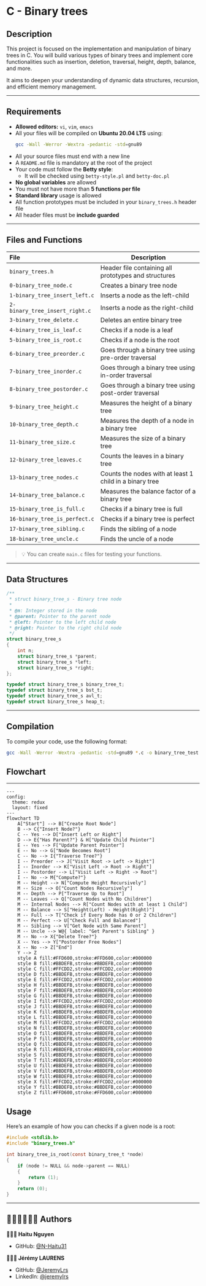 # C - Binary trees

## Description

This project is focused on the implementation and manipulation of binary trees in C. You will build various types of binary trees and implement core functionalities such as insertion, deletion, traversal, height, depth, balance, and more.

It aims to deepen your understanding of dynamic data structures, recursion, and efficient memory management.

---

## Requirements

- **Allowed editors:** `vi`, `vim`, `emacs`
- All your files will be compiled on **Ubuntu 20.04 LTS** using:
  ```bash
  gcc -Wall -Werror -Wextra -pedantic -std=gnu89
  ```
- All your source files must end with a new line
- A `README.md` file is mandatory at the root of the project
- Your code must follow the **Betty style**:
  - It will be checked using `betty-style.pl` and `betty-doc.pl`
- **No global variables** are allowed
- You must not have more than **5 functions per file**
- **Standard library** usage is allowed
- All function prototypes must be included in your `binary_trees.h` header file
- All header files must be **include guarded**

---

## Files and Functions

| File                  | Description                              |
|:-----------------------|------------------------------------------|
| `binary_trees.h`                | Header file containing all prototypes and structures |
| `0-binary_tree_node.c`          | Creates a binary tree node                          |
| `1-binary_tree_insert_left.c`   | Inserts a node as the left-child                    |
| `2-binary_tree_insert_right.c`  | Inserts a node as the right-child                   |
| `3-binary_tree_delete.c`        | Deletes an entire binary tree                       |
| `4-binary_tree_is_leaf.c`       | Checks if a node is a leaf                          |
| `5-binary_tree_is_root.c`       | Checks if a node is the root                        |
| `6-binary_tree_preorder.c`      | Goes through a binary tree using pre-order traversal|
| `7-binary_tree_inorder.c`       | Goes through a binary tree using in-order traversal |
| `8-binary_tree_postorder.c`     | Goes through a binary tree using post-order traversal|
| `9-binary_tree_height.c`        | Measures the height of a binary tree                |
| `10-binary_tree_depth.c`        | Measures the depth of a node in a binary tree       |
| `11-binary_tree_size.c`         | Measures the size of a binary tree                  |
| `12-binary_tree_leaves.c`       | Counts the leaves in a binary tree                  |
| `13-binary_tree_nodes.c`        | Counts the nodes with at least 1 child in a binary tree |
| `14-binary_tree_balance.c`      | Measures the balance factor of a binary tree        |
| `15-binary_tree_is_full.c`      | Checks if a binary tree is full                     |
| `16-binary_tree_is_perfect.c`   | Checks if a binary tree is perfect                  |
| `17-binary_tree_sibling.c`      | Finds the sibling of a node                         |
| `18-binary_tree_uncle.c`        | Finds the uncle of a node      
> 💡 You can create `main.c` files for testing your functions.

---

## Data Structures

```c
/**
 * struct binary_tree_s - Binary tree node
 *
 * @n: Integer stored in the node
 * @parent: Pointer to the parent node
 * @left: Pointer to the left child node
 * @right: Pointer to the right child node
 */
struct binary_tree_s
{
    int n;
    struct binary_tree_s *parent;
    struct binary_tree_s *left;
    struct binary_tree_s *right;
};

typedef struct binary_tree_s binary_tree_t;
typedef struct binary_tree_s bst_t;
typedef struct binary_tree_s avl_t;
typedef struct binary_tree_s heap_t;
```

---

## Compilation

To compile your code, use the following format:

```bash
gcc -Wall -Werror -Wextra -pedantic -std=gnu89 *.c -o binary_tree_test
```

## Flowchart
---
```mermaid
---
config:
  theme: redux
  layout: fixed
---
flowchart TD
    A["Start"] --> B["Create Root Node"]
    B --> C{"Insert Node?"}
    C -- Yes --> D["Insert Left or Right"]
    D --> E{"Has Parent?"} & H["Update Child Pointer"]
    E -- Yes --> F["Update Parent Pointer"]
    E -- No --> G["Node Becomes Root"]
    C -- No --> I{"Traverse Tree?"}
    I -- Preorder --> J["Visit Root -> Left -> Right"]
    I -- Inorder --> K["Visit Left -> Root -> Right"]
    I -- Postorder --> L["Visit Left -> Right -> Root"]
    I -- No --> M{"Compute?"}
    M -- Height --> N["Compute Height Recursively"]
    M -- Size --> O["Count Nodes Recursively"]
    M -- Depth --> P["Traverse Up to Root"]
    M -- Leaves --> Q["Count Nodes with No Children"]
    M -- Internal Nodes --> R["Count Nodes with at least 1 Child"]
    M -- Balance --> S["Height(Left) - Height(Right)"]
    M -- Full --> T["Check if Every Node has 0 or 2 Children"]
    M -- Perfect --> U["Check Full and Balanced"]
    M -- Sibling --> V["Get Node with Same Parent"]
    M -- Uncle --> W@{ label: "Get Parent's Sibling" }
    M -- No --> X{"Delete Tree?"}
    X -- Yes --> Y["Postorder Free Nodes"]
    X -- No --> Z["End"]
    Y --> Z
    style A fill:#FFD600,stroke:#FFD600,color:#000000   
    style B fill:#BBDEFB,stroke:#BBDEFB,color:#000000
    style C fill:#FFCDD2,stroke:#FFCDD2,color:#000000
    style D fill:#BBDEFB,stroke:#BBDEFB,color:#000000
    style E fill:#FFCDD2,stroke:#FFCDD2,color:#000000
    style H fill:#BBDEFB,stroke:#BBDEFB,color:#000000
    style F fill:#BBDEFB,stroke:#BBDEFB,color:#000000
    style G fill:#BBDEFB,stroke:#BBDEFB,color:#000000
    style I fill:#FFCDD2,stroke:#FFCDD2,color:#000000
    style J fill:#BBDEFB,stroke:#BBDEFB,color:#000000
    style K fill:#BBDEFB,stroke:#BBDEFB,color:#000000
    style L fill:#BBDEFB,stroke:#BBDEFB,color:#000000
    style M fill:#FFCDD2,stroke:#FFCDD2,color:#000000
    style N fill:#BBDEFB,stroke:#BBDEFB,color:#000000
    style O fill:#BBDEFB,stroke:#BBDEFB,color:#000000
    style P fill:#BBDEFB,stroke:#BBDEFB,color:#000000
    style Q fill:#BBDEFB,stroke:#BBDEFB,color:#000000
    style R fill:#BBDEFB,stroke:#BBDEFB,color:#000000
    style S fill:#BBDEFB,stroke:#BBDEFB,color:#000000
    style T fill:#BBDEFB,stroke:#BBDEFB,color:#000000
    style U fill:#BBDEFB,stroke:#BBDEFB,color:#000000
    style V fill:#BBDEFB,stroke:#BBDEFB,color:#000000
    style W fill:#BBDEFB,stroke:#BBDEFB,color:#000000
    style X fill:#FFCDD2,stroke:#FFCDD2,color:#000000
    style Y fill:#BBDEFB,stroke:#BBDEFB,color:#000000
    style Z fill:#FFD600,stroke:#FFD600,color:#000000

```

## Usage

Here’s an example of how you can checks if a given node is a root:

```c
#include <stdlib.h>
#include "binary_trees.h"

int binary_tree_is_root(const binary_tree_t *node)
{
	if (node != NULL && node->parent == NULL)
	{
		return (1);
	}
	return (0);
}
```

---

## 👷🏼‍♂️👷🏼‍♂️ <span id="authors">Authors</span>

**👷🏼‍♂️ Haitu Nguyen**
- GitHub: [@N-Haitu31](https://github.com/N-Haitu31)

**👷🏼‍♂️ Jérémy LAURENS**
- GitHub: [@JeremyLrs](https://github.com/JeremyLrs)
- LinkedIn: [@jeremylrs](www.linkedin.com/in/jeremylrs)

